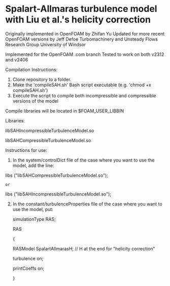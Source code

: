 # Spalart-Allmaras turbulence model with Liu et al.'s helicity correction

Originally implemented in OpenFOAM by Zhifan Yu
Updated for more recent OpenFOAM versions by Jeff Defoe
Turbomachinery and Unsteady Flows Research Group
University of Windsor

Implemented for the OpenFOAM .com branch
Tested to work on both v2312 and v2406

Compilation Instructions:
1. Clone repository to a folder.
2. Make the 'compileSAH.sh' Bash script executable (e.g. 'chmod +x compileSAH.sh')
3. Execute the script to compile both incompressible and compressible versions of the model

Compile libraries will be located in $FOAM_USER_LIBBIN

Libraries:

libSAHIncompressibleTurbulenceModel.so

libSAHCompressibleTurbulenceModel.so

Instructions for use:
1. In the system/controlDict file of the case where you want to use the model, add the line:
   
  libs			("libSAHCompressibleTurbulenceModel.so");
  
    or
    
  libs			("libSAHIncompressibleTurbulenceModel.so");
  
2. In the constant/turbulenceProperties file of the case where you want to use the model, put:

   simulationType          RAS;
   
    RAS
   
    {
   
      RASModel            SpalartAllmarasH; // H at the end for "helicity correction"
   
      turbulence          on;
   
      printCoeffs         on;
   
    }

